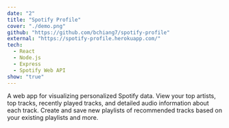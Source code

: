 ```yaml
---
date: "2"
title: "Spotify Profile"
cover: "./demo.png"
github: "https://github.com/bchiang7/spotify-profile"
external: "https://spotify-profile.herokuapp.com/"
tech:
  - React
  - Node.js
  - Express
  - Spotify Web API
show: "true"
---
```


A web app for visualizing personalized Spotify data. View your top artists, top tracks, recently played tracks, and detailed audio information about each track. Create and save new playlists of recommended tracks based on your existing playlists and more.
